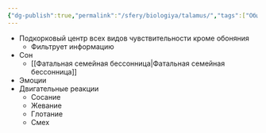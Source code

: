 ```yaml
---
{"dg-publish":true,"permalink":"/sfery/biologiya/talamus/","tags":["Общаябиология"]}
---
```


- Подкорковый центр всех видов чувствительности кроме обоняния
	- Фильтрует информацию
- Сон
	- [[Фатальная семейная бессонница\|Фатальная семейная бессонница]]
- Эмоции
- Двигательные реакции
	- Сосание
	- Жевание
	- Глотание
	- Смех